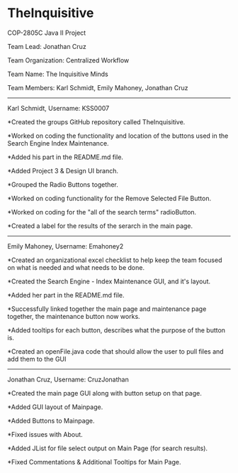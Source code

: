 # TheInquisitive
COP-2805C Java II Project

Team Lead: Jonathan Cruz

Team Organization: Centralized Workflow

Team Name: The Inquisitive Minds

Team Members: Karl Schmidt, Emily Mahoney, Jonathan Cruz

----------------------------------------------------------------------------------------------------------------------------------------

Karl Schmidt, Username: KSS0007 

*Created the groups GitHub repository called TheInquisitive. 

*Worked on coding the functionality and location of the buttons used in the Search Engine Index Maintenance.

*Added his part in the README.md file.

*Added Project 3 & Design UI branch.

*Grouped the Radio Buttons together.

*Worked on coding functionality for the Remove Selected File Button.

*Worked on coding for the "all of the search terms" radioButton.

*Created a label for the results of the serarch in the main page.

-------------------------------------------------------------------------------------------------------------------------------------------

Emily Mahoney, Username: Emahoney2

*Created an organizational excel checklist to help keep the team focused on what is needed and what needs to be done.

*Created the Search Engine - Index Maintenance GUI, and it's layout.

*Added her part in the README.md file.

*Successfully linked together the main page and maintenance page together, the maintenance button now works.

*Added tooltips for each button, describes what the purpose of the button is.

*Created an openFile.java code that should allow the user to pull files and add them to the GUI

-------------------------------------------------------------------------------------------------------------------------------------------

Jonathan Cruz, Username: CruzJonathan 

*Created the main page GUI along with button setup on that page.

*Added GUI layout of Mainpage.

*Added Buttons to Mainpage.

*Fixed issues with About.

*Added JList for file select output on Main Page (for search results).

*Fixed Commentations & Additional Tooltips for Main Page.


